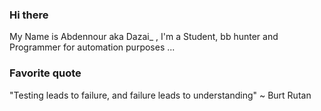### Hi there 

My Name is Abdennour aka Dazai_ , I'm a Student, bb hunter and Programmer for automation purposes ...

### Favorite quote

"Testing leads to failure, and failure leads to understanding" ~ Burt Rutan
